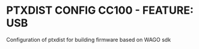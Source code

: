 # PTXDIST CONFIG CC100 - FEATURE: USB
Configuration of ptxdist for building firmware based on WAGO sdk
